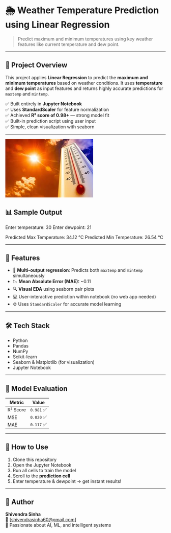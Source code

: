 # 🌦️ Weather Temperature Prediction using Linear Regression

> Predict maximum and minimum temperatures using key weather features like current temperature and dew point.

---

## 📌 Project Overview

This project applies **Linear Regression** to predict the **maximum and minimum temperatures** based on weather conditions. It uses **temperature** and **dew point** as input features and returns highly accurate predictions for `maxtemp` and `mintemp`.

✅ Built entirely in **Jupyter Notebook**  
✅ Uses **StandardScaler** for feature normalization  
✅ Achieved **R² score of 0.98+** — strong model fit  
✅ Built-in prediction script using user input  
✅ Simple, clean visualization with seaborn

---
![Banner](https://github.com/ShivendraSinha418/Temperature_Predicion/blob/main/temp.jpg)

## 📊 Sample Output

Enter temperature: 30
Enter dewpoint: 21

Predicted Max Temperature: 34.12 °C
Predicted Min Temperature: 26.54 °C

---

## 🚀 Features

- 🧠 **Multi-output regression**: Predicts both `maxtemp` and `mintemp` simultaneously  
- 📉 **Mean Absolute Error (MAE):** ~0.11  
- 🔍 **Visual EDA** using seaborn pair plots  
- 💻 User-interactive prediction within notebook (no web app needed)  
- ⚙️ Uses `StandardScaler` for accurate model learning

---

## 🛠️ Tech Stack

- Python
- Pandas
- NumPy
- Scikit-learn
- Seaborn & Matplotlib (for visualization)
- Jupyter Notebook

---

## 🧪 Model Evaluation

| Metric | Value |
|--------|-------|
| R² Score | `0.981` ✅ |
| MSE      | `0.020` ✅ |
| MAE      | `0.117` ✅ |

---


## 📂 How to Use

1. Clone this repository
2. Open the Jupyter Notebook
3. Run all cells to train the model
4. Scroll to the **prediction cell**
5. Enter temperature & dewpoint → get instant results!

---

## 📝 Author

**Shivendra Sinha**  
📧 [shivendrasinha60@gmail.com]  
🧠 Passionate about AI, ML, and intelligent systems


